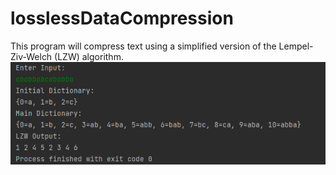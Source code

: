# losslessDataCompression
This program will compress text using a simplified version of the Lempel-Ziv-Welch (LZW) algorithm.
<img src="img/lzw.PNG">
